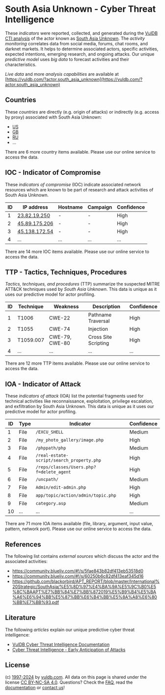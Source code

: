 # South Asia Unknown - Cyber Threat Intelligence

These _indicators_ were reported, collected, and generated during the [VulDB CTI analysis](https://vuldb.com/?kb.cti) of the actor known as [South Asia Unknown](https://vuldb.com/?actor.south_asia_unknown). The _activity monitoring_ correlates data from social media, forums, chat rooms, and darknet markets. It helps to determine associated actors, specific activities, expected intentions, emerging research, and ongoing attacks. Our unique _predictive model_ uses _big data_ to forecast activities and their characteristics.

_Live data_ and more _analysis capabilities_ are available at [https://vuldb.com/?actor.south_asia_unknown](https://vuldb.com/?actor.south_asia_unknown)

## Countries

These _countries_ are directly (e.g. origin of attacks) or indirectly (e.g. access by proxy) associated with South Asia Unknown:

* [US](https://vuldb.com/?country.us)
* [GB](https://vuldb.com/?country.gb)
* [RU](https://vuldb.com/?country.ru)
* ...

There are 6 more country items available. Please use our online service to access the data.

## IOC - Indicator of Compromise

These _indicators of compromise_ (IOC) indicate associated network resources which are known to be part of research and attack activities of South Asia Unknown.

ID | IP address | Hostname | Campaign | Confidence
-- | ---------- | -------- | -------- | ----------
1 | [23.82.19.250](https://vuldb.com/?ip.23.82.19.250) | - | - | High
2 | [45.89.175.206](https://vuldb.com/?ip.45.89.175.206) | - | - | High
3 | [45.138.172.54](https://vuldb.com/?ip.45.138.172.54) | - | - | High
4 | ... | ... | ... | ...

There are 14 more IOC items available. Please use our online service to access the data.

## TTP - Tactics, Techniques, Procedures

_Tactics, techniques, and procedures_ (TTP) summarize the suspected MITRE ATT&CK techniques used by _South Asia Unknown_. This data is unique as it uses our predictive model for actor profiling.

ID | Technique | Weakness | Description | Confidence
-- | --------- | -------- | ----------- | ----------
1 | T1006 | CWE-22 | Pathname Traversal | High
2 | T1055 | CWE-74 | Injection | High
3 | T1059.007 | CWE-79, CWE-80 | Cross Site Scripting | High
4 | ... | ... | ... | ...

There are 12 more TTP items available. Please use our online service to access the data.

## IOA - Indicator of Attack

These _indicators of attack_ (IOA) list the potential fragments used for technical activities like reconnaissance, exploitation, privilege escalation, and exfiltration by South Asia Unknown. This data is unique as it uses our predictive model for actor profiling.

ID | Type | Indicator | Confidence
-- | ---- | --------- | ----------
1 | File | `/EXCU_SHELL` | Medium
2 | File | `/my_photo_gallery/image.php` | High
3 | File | `/phppath/php` | Medium
4 | File | `/real-estate-script/search_property.php` | High
5 | File | `/reps/classes/Users.php?f=delete_agent` | High
6 | File | `/uncpath/` | Medium
7 | File | `Admin/edit-admin.php` | High
8 | File | `app/topic/action/admin/topic.php` | High
9 | File | `category.asp` | Medium
10 | ... | ... | ...

There are 71 more IOA items available (file, library, argument, input value, pattern, network port). Please use our online service to access the data.

## References

The following list contains _external sources_ which discuss the actor and the associated activities:

* https://community.blueliv.com/#!/s/5fae843b82df413eb53518d0
* https://community.blueliv.com/#!/s/60250b6c82df413eaf345d16
* https://github.com/blackorbird/APT_REPORT/blob/master/International%20Strategic/SouthAsia/%E5%8D%97%E4%BA%9A%E5%9C%B0%E5%8C%BAAPT%E7%BB%84%E7%BB%872019%E5%B9%B4%E5%BA%A6%E6%94%BB%E5%87%BB%E6%B4%BB%E5%8A%A8%E6%80%BB%E7%BB%93.pdf

## Literature

The following _articles_ explain our unique predictive cyber threat intelligence:

* [VulDB Cyber Threat Intelligence Documentation](https://vuldb.com/?kb.cti)
* [Cyber Threat Intelligence - Early Anticipation of Attacks](https://www.scip.ch/en/?labs.20201022)

## License

(c) [1997-2024](https://vuldb.com/?kb.changelog) by [vuldb.com](https://vuldb.com/?kb.about). All data on this page is shared under the license [CC BY-NC-SA 4.0](https://creativecommons.org/licenses/by-nc-sa/4.0/). Questions? Check the [FAQ](https://vuldb.com/?kb.faq), read the [documentation](https://vuldb.com/?kb) or [contact us](https://vuldb.com/?contact)!
